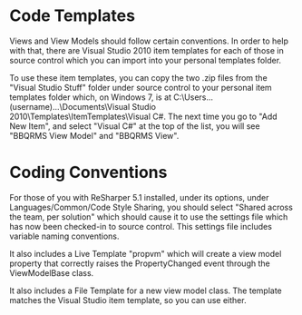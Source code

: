 # Code Templates #
Views and View Models should follow certain conventions. In order to help with that, there are Visual Studio 2010 item templates for each of those in source control which you can import into your personal templates folder.

To use these item templates, you can copy the two .zip files from the "Visual Studio Stuff" folder under source control to your personal item templates folder which, on Windows 7, is at C:\Users\...(username)...\Documents\Visual Studio 2010\Templates\ItemTemplates\Visual C#. The next time you go to "Add New Item", and select "Visual C#" at the top of the list, you will see "BBQRMS View Model" and "BBQRMS View".

# Coding Conventions #
For those of you with ReSharper 5.1 installed, under its options, under Languages/Common/Code Style Sharing, you should select "Shared across the team, per solution" which should cause it to use the settings file which has now been checked-in to source control. This settings file includes variable naming conventions.

It also includes a Live Template "propvm" which will create a view model property that correctly raises the PropertyChanged event through the ViewModelBase class.

It also includes a File Template for a new view model class. The template matches the Visual Studio item template, so you can use either.